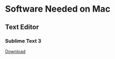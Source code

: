 # Software Needed on Mac

## Text Editor
### Sublime Text 3
[Download](http://www.sublimetext.com/3)
